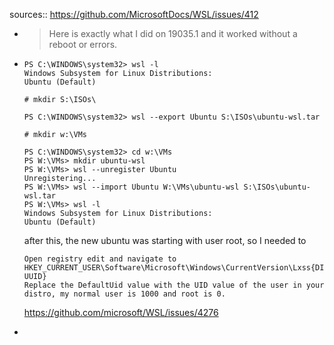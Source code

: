sources:: https://github.com/MicrosoftDocs/WSL/issues/412

- > Here is exactly what I did on 19035.1 and it worked without a reboot or errors.
- ```text
  PS C:\WINDOWS\system32> wsl -l
  Windows Subsystem for Linux Distributions:
  Ubuntu (Default)
  
  # mkdir S:\ISOs\
  
  PS C:\WINDOWS\system32> wsl --export Ubuntu S:\ISOs\ubuntu-wsl.tar
  
  # mkdir w:\VMs
  
  PS C:\WINDOWS\system32> cd w:\VMs
  PS W:\VMs> mkdir ubuntu-wsl
  PS W:\VMs> wsl --unregister Ubuntu
  Unregistering...
  PS W:\VMs> wsl --import Ubuntu W:\VMs\ubuntu-wsl S:\ISOs\ubuntu-wsl.tar
  PS W:\VMs> wsl -l
  Windows Subsystem for Linux Distributions:
  Ubuntu (Default)
  ```
  
  after this, the new ubuntu was starting with user root, so I needed to 
  ```text
  Open registry edit and navigate to HKEY_CURRENT_USER\Software\Microsoft\Windows\CurrentVersion\Lxss{DISTRO-UUID}
  Replace the DefaultUid value with the UID value of the user in your distro, my normal user is 1000 and root is 0.
  ```
  
  https://github.com/microsoft/WSL/issues/4276
-